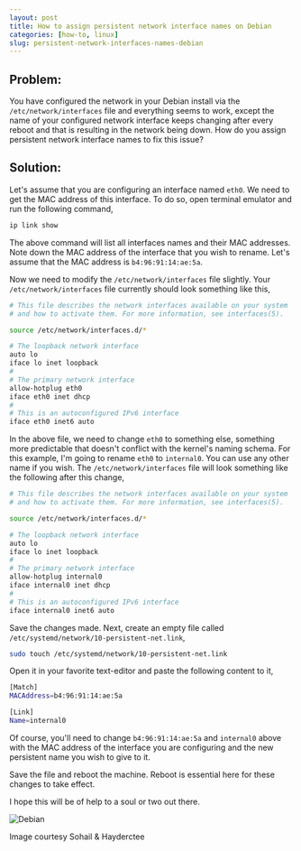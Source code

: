 ```yaml
---
layout: post
title: How to assign persistent network interface names on Debian 
categories: [how-to, linux]
slug: persistent-network-interfaces-names-debian
---
```


## Problem:

You have configured the network in your Debian install via the <code>/etc/network/interfaces</code> file and everything seems to work, except the name of your configured network interface keeps changing after every reboot and that is resulting in the network being down. How do you assign persistent network interface names to fix this issue?  
<!--more-->

## Solution:

Let's assume that you are configuring an interface named <code>eth0</code>. We need to get the MAC address of this interface. To do so, open terminal emulator and run the following command,  

```bash
ip link show
```

The above command will list all interfaces names and their MAC addresses. Note down the MAC address of the interface that you wish to rename. Let's assume that the MAC address is <code>b4:96:91:14:ae:5a</code>.  

Now we need to modify the <code>/etc/network/interfaces</code> file slightly. Your <code>/etc/network/interfaces</code> file currently should look something like this,     

```bash
# This file describes the network interfaces available on your system
# and how to activate them. For more information, see interfaces(5).

source /etc/network/interfaces.d/*

# The loopback network interface
auto lo
iface lo inet loopback
#
# The primary network interface
allow-hotplug eth0
iface eth0 inet dhcp
#
# This is an autoconfigured IPv6 interface
iface eth0 inet6 auto

```

In the above file, we need to change <code>eth0</code> to something else, something more predictable that doesn't conflict with the kernel's naming schema. For this example, I'm going to rename <code>eth0</code> to <code>internal0</code>. You can use any other name if you wish. The <code>/etc/network/interfaces</code> file will look something like the following after this change,  

```bash
# This file describes the network interfaces available on your system
# and how to activate them. For more information, see interfaces(5).

source /etc/network/interfaces.d/*

# The loopback network interface
auto lo
iface lo inet loopback
#
# The primary network interface
allow-hotplug internal0
iface internal0 inet dhcp
#
# This is an autoconfigured IPv6 interface
iface internal0 inet6 auto

```

Save the changes made. Next, create an empty file called <code>/etc/systemd/network/10-persistent-net.link</code>,  

```bash
sudo touch /etc/systemd/network/10-persistent-net.link
```

Open it in your favorite text-editor and paste the following content to it,  

```bash
[Match]
MACAddress=b4:96:91:14:ae:5a

[Link]
Name=internal0

```

Of course, you'll need to change <code>b4:96:91:14:ae:5a</code> and <code>internal0</code> above with the MAC address of the interface you are configuring and the new persistent name you wish to give to it.  

Save the file and reboot the machine. Reboot is essential here for these changes to take effect.  

I hope this will be of help to a soul or two out there.  

![Debian](https://raw.githubusercontent.com/hakerdefo/hakerdefo.github.io/main/assets/image/debian_wp.webp "Debian")  
<figcaption>Image courtesy Sohail & Hayderctee</figcaption>  
